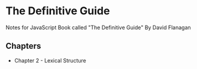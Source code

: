 # The Definitive Guide

Notes for JavaScript Book called "The Definitive Guide" By David Flanagan

## Chapters

- Chapter 2 - Lexical Structure
